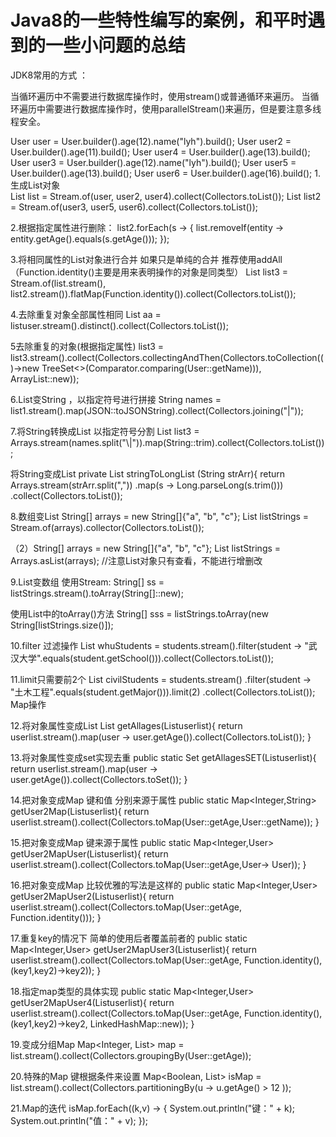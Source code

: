 # Java8的一些特性编写的案例，和平时遇到的一些小问题的总结



JDK8常用的方式   ：

当循环遍历中不需要进行数据库操作时，使用stream()或普通循环来遍历。
当循环遍历中需要进行数据库操作时，使用parallelStream()来遍历，但是要注意多线程安全。

User user = User.builder().age(12).name("lyh").build();
        User user2 = User.builder().age(11).build();
        User user4 = User.builder().age(13).build();
        User user3 = User.builder().age(12).name("lyh").build();
        User user5 = User.builder().age(13).build();
        User user6 = User.builder().age(16).build();
1.生成List对象   
List<User> list = Stream.of(user, user2, user4).collect(Collectors.toList());
List<User> list2 = Stream.of(user3, user5, user6).collect(Collectors.toList());

2.根据指定属性进行删除：
 list2.forEach(s -> { list.removeIf(entity -> entity.getAge().equals(s.getAge())); });
 
 
3.将相同属性的List对象进行合并  如果只是单纯的合并 推荐使用addAll   （Function.identity()主要是用来表明操作的对象是同类型）
 List<User> list3 = Stream.of(list.stream(), list2.stream()).flatMap(Function.identity()).collect(Collectors.toList());

4.去除重复对象全部属性相同
List<User> aa = listuser.stream().distinct().collect(Collectors.toList());

5去除重复的对象(根据指定属性)
list3 = list3.stream().collect(Collectors.collectingAndThen(Collectors.toCollection(()->new TreeSet<>(Comparator.comparing(User::getName))), ArrayList::new));

6.List<Object>变String ，以指定符号进行拼接
 String names = list1.stream().map(JSON::toJSONString).collect(Collectors.joining("|"));
 
7.将String转换成List<String> 以指定符号分割
List<String> list3 = Arrays.stream(names.split("\\|")).map(String::trim).collect(Collectors.toList());

将String变成List<Long>
private List<Long> stringToLongList (String strArr){
        return Arrays.stream(strArr.split(","))
                .map(s -> Long.parseLong(s.trim()))
                .collect(Collectors.toList());

8.数组变List
String[] arrays = new String[]{"a", "b", "c"};
List<String> listStrings = Stream.of(arrays).collector(Collectors.toList());

（2）String[] arrays = new String[]{"a", "b", "c"};
     List<String> listStrings = Arrays.asList(arrays); //注意List对象只有查看，不能进行增删改

9.List变数组
使用Stream:
String[] ss = listStrings.stream().toArray(String[]::new);
 
使用List中的toArray()方法
String[] sss = listStrings.toArray(new String[listStrings.size()]);

10.filter 过滤操作
List<Student> whuStudents = students.stream().filter(student -> "武汉大学".equals(student.getSchool())).collect(Collectors.toList());

11.limit只需要前2个
List<Student> civilStudents = students.stream()
                                    .filter(student -> "土木工程".equals(student.getMajor())).limit(2)
                                    .collect(Collectors.toList());
Map操作  
                                
12.将对象属性变成List
List<Integer> getAllages(List<User>userlist){
        return  userlist.stream().map(user -> user.getAge()).collect(Collectors.toList());
    }
    
13.将对象属性变成set实现去重
public static Set<Integer> getAllagesSET(List<User>userlist){
        return  userlist.stream().map(user -> user.getAge()).collect(Collectors.toSet());
    }
    
14.把对象变成Map  键和值 分别来源于属性 
    public static Map<Integer,String> getUser2Map(List<User>userlist){
        return userlist.stream().collect(Collectors.toMap(User::getAge,User::getName));
    }
    
15.把对象变成Map  键来源于属性
    public static Map<Integer,User> getUser2MapUser(List<User>userlist){
    return userlist.stream().collect(Collectors.toMap(User::getAge,User-> User));
    }
    
16.把对象变成Map   比较优雅的写法是这样的
    public static Map<Integer,User> getUser2MapUser2(List<User>userlist){
        return userlist.stream().collect(Collectors.toMap(User::getAge, Function.identity()));
    }
    
17.重复key的情况下 简单的使用后者覆盖前者的
    public static Map<Integer,User> getUser2MapUser3(List<User>userlist){
        return userlist.stream().collect(Collectors.toMap(User::getAge, Function.identity(),(key1,key2)->key2));
    }
  
18.指定map类型的具体实现
    public static Map<Integer,User> getUser2MapUser4(List<User>userlist){
        return userlist.stream().collect(Collectors.toMap(User::getAge, Function.identity(),(key1,key2)->key2, LinkedHashMap::new));
    }
    
19.变成分组Map
Map<Integer, List<User>> map = list.stream().collect(Collectors.groupingBy(User::getAge));

20.特殊的Map  键根据条件来设置
Map<Boolean, List<User>> isMap = list.stream().collect(Collectors.partitioningBy(u -> u.getAge() > 12 ));

21.Map的迭代
isMap.forEach((k,v) -> {
            System.out.println("键：" + k);
            System.out.println("值：" + v);
        });


